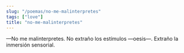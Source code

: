 ```yaml
---
slug: "/poemas/no-me-malinterpretes"
tags: ["love"]
title: "no-me-malinterpretes"
---
```

—No me malinterpretes. No extraño los estímulos —oesis—. Extraño la inmersión sensorial.